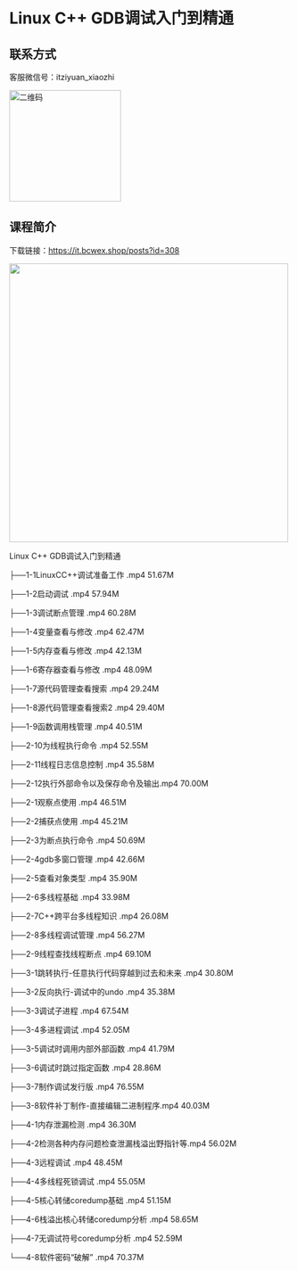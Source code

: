 # Linux C++ GDB调试入门到精通

## 联系方式

客服微信号：itziyuan_xiaozhi

<img src="https://ziyuanyun.oss-cn-guangzhou.aliyuncs.com/common/20240614073449/666b82192834a.jpg" width="200" height="200" alt="二维码">

## 课程简介

下载链接：https://it.bcwex.shop/posts?id=308

<img src="https://ziyuanyun.oss-cn-guangzhou.aliyuncs.com/yun/20240515151806/664461ae6c75c.jpg" width="500" alt="">

  Linux C++ GDB调试入门到精通



 ├──1-1LinuxCC++调试准备工作 .mp4 51.67M

 ├──1-2启动调试 .mp4 57.94M

 ├──1-3调试断点管理 .mp4 60.28M

 ├──1-4变量查看与修改 .mp4 62.47M

 ├──1-5内存查看与修改 .mp4 42.13M

 ├──1-6寄存器查看与修改 .mp4 48.09M

 ├──1-7源代码管理查看搜索 .mp4 29.24M

 ├──1-8源代码管理查看搜索2 .mp4 29.40M

 ├──1-9函数调用栈管理 .mp4 40.51M

 ├──2-10为线程执行命令 .mp4 52.55M

 ├──2-11线程日志信息控制 .mp4 35.58M

 ├──2-12执行外部命令以及保存命令及输出.mp4 70.00M

 ├──2-1观察点使用 .mp4 46.51M

 ├──2-2捕获点使用 .mp4 45.21M

 ├──2-3为断点执行命令 .mp4 50.69M

 ├──2-4gdb多窗口管理 .mp4 42.66M

 ├──2-5查看对象类型 .mp4 35.90M

 ├──2-6多线程基础 .mp4 33.98M

 ├──2-7C++跨平台多线程知识 .mp4 26.08M

 ├──2-8多线程调试管理 .mp4 56.27M

 ├──2-9线程查找线程断点 .mp4 69.10M

 ├──3-1跳转执行-任意执行代码穿越到过去和未来 .mp4 30.80M

 ├──3-2反向执行-调试中的undo .mp4 35.38M

 ├──3-3调试子进程 .mp4 67.54M

 ├──3-4多进程调试 .mp4 52.05M

 ├──3-5调试时调用内部外部函数 .mp4 41.79M

 ├──3-6调试时跳过指定函数 .mp4 28.86M

 ├──3-7制作调试发行版 .mp4 76.55M

 ├──3-8软件补丁制作-直接编辑二进制程序.mp4 40.03M

 ├──4-1内存泄漏检测 .mp4 36.30M

 ├──4-2检测各种内存问题检查泄漏栈溢出野指针等.mp4 56.02M

 ├──4-3远程调试 .mp4 48.45M

 ├──4-4多线程死锁调试 .mp4 55.05M

 ├──4-5核心转储coredump基础 .mp4 51.15M

 ├──4-6栈溢出核心转储coredump分析 .mp4 58.65M

 ├──4-7无调试符号coredump分析 .mp4 52.59M

 └──4-8软件密码“破解” .mp4 70.37M

  